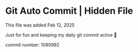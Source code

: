 # Git Auto Commit | Hidden File

This file was added Feb 12, 2025

Just for fun and keeping my daily git commit active 🤪

commit number: 1080992
